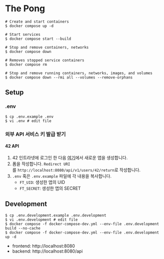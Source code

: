 # The Pong

```shell
# Create and start containers
$ docker compose up -d

# Start services
$ docker compose start --build

# Stop and remove containers, networks
$ docker compose down

# Removes stopped service containers
$ docker compose rm

# Stop and remove running containers, networks, images, and volumes
$ docker compose down --rmi all --volumes --remove-orphans
```

## Setup

### .env

```shell
$ cp .env.example .env
$ vi .env # edit file
```

### 외부 API 서비스 키 발급 받기

#### 42 API

1. 42 인트라넷에 로그인 한 다음 [여기](https://profile.intra.42.fr/oauth/applications/new)에서 새로운 앱을 생성합니다.
2. 폼을 작성합니다. `Redirect URI`를 `http://localhost:8080/api/v1/users/42/return`로 작성합니다.
3. `.env` 혹은 `.env.example` 파일에 각 내용을 복사합니다.
    - `FT_UID`: 생성한 앱의 UID
    - `FT_SECRET`: 생성한 앱의 SECRET

## Development

```shell
$ cp .env.development.example .env.development
$ vi .env.development # edit file
$ docker compose -f docker-compose-dev.yml --env-file .env.development build --no-cache
$ docker compose -f docker-compose-dev.yml --env-file .env.development up -d
```

- frontend: http://localhost:8080
- backend: http://localhost:8080/api
